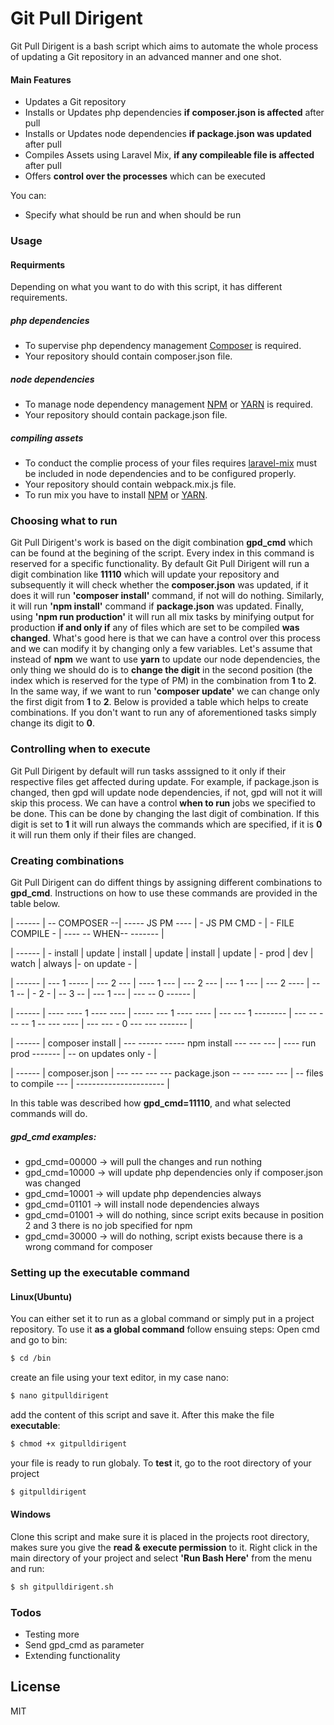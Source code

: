 # Git Pull Dirigent

Git Pull Dirigent is a bash script which aims to automate the whole process of updating a Git repository in an advanced manner and one shot.

#### Main Features

  - Updates a Git repository
  - Installs or Updates php dependencies **if composer.json is affected** after pull
  - Installs or Updates node dependencies **if package.json was updated** after pull
  - Compiles Assets using Laravel Mix, **if any compileable file is affected** after pull
  - Offers **control over the processes** which can be executed
  
You can:
  - Specify what should be run and when should be run
 
### Usage

#### Requirments 
Depending on what you want to do with this script, it has different requirements.
##### php dependencies
 - To supervise php dependency management [Composer](https://getcomposer.org/download/) is required.
 - Your repository should contain composer.json file.

##### node dependencies
 - To manage node dependency management [NPM](https://getcomposer.org/download/) or [YARN](https://classic.yarnpkg.com/en/docs) is required.
 - Your repository should contain package.json file.
 
##### compiling assets
 - To conduct the complie process of your files requires [laravel-mix](https://laravel.com/docs/7.x/mix) must be included in node dependencies and to be configured properly.
 - Your repository should contain webpack.mix.js file. 
- To run mix you have to install [NPM](https://getcomposer.org/download/) or [YARN](https://classic.yarnpkg.com/en/docs).

 ### Choosing what to run
 Git Pull Dirigent's work is based on the digit combination **gpd_cmd** which can be found at the begining of the script. Every index in this command is reserved for a specific functionality. By default Git Pull Dirigent will run a digit combination like **11110** which will update your repository and subsequently it will check whether the **composer.json** was updated, if it does it will run **'composer install'** command, if not will do nothing. Similarly, it will run **'npm install'** command if **package.json** was updated. Finally, using **'npm run production'**  it will run all mix tasks by minifying output for production **if and only if** any of files which are set to be compiled **was changed**. What's good here is that we can have a control over this process and we can modify it by changing only a few variables. 
 Let's assume that instead of **npm** we want to use **yarn** to update our node dependencies, the only thing we should do is to **change the digit** in the second position (the index which is reserved for the type of PM) in the combination from **1** to **2**. In the same way, if we want to run **'composer update'** we can change only the first digit from **1** to **2**. Below is provided a table which helps to create combinations. If you don't want to run any of aforementioned tasks simply change its digit to **0**.

  ### Controlling when to execute
Git Pull Dirigent by default will run tasks asssigned to it only if their respective files get affected during update. For example, if package.json is changed, then gpd will update node dependencies, if not, gpd will not it will skip this process. We can have a control **when to run** jobs we specified to be done. This can be done by changing the last digit of combination. If this digit is set to **1** it will run always the commands which are specified, if it is **0** it will run them only if their files are changed.
 
### Creating combinations

Git Pull Dirigent can do diffent things by assigning different combinations to **gpd_cmd**. Instructions on how to use these commands are provided in the table below.

| ------ | -- COMPOSER  --| ----- JS PM ---- |  - JS PM CMD - | -  FILE COMPILE - |  ---- -- WHEN-- ------- |

| ------ | - install | update |  install | update  |  install | update  | - prod | dev | watch | always |- on update - |

| ------ |  --- 1 ----- | --- 2 --- | ---- 1 --- | --- 2 ---  | --- 1 --- | --- 2 ----  |  -- 1 -- | - 2 - | -- 3 --  | --- 1 --- | --- -- 0 ------ |  

| ------ |  ---- ----  1  ---- ---- | ----- ---  1 ---- ---- | --- --- 1 --------   | ---   -- --- -- 1 -- --- ---- | --- --- - 0 --- --- ------- |

| ------ |  composer install  | --- ------  -----  npm install  --- --- ---    |  ---- run prod -------  |  -- on updates only - |

| ------ |  composer.json | --- --- --- --- package.json -- --- ---- ---   |  --  files to compile --- | ----------------------  |

In this table was described how **gpd_cmd=11110**, and what selected commands will do.

##### gpd_cmd examples:

- gpd_cmd=00000 -> will pull the changes and run nothing
- gpd_cmd=10000 -> will update php dependencies only if composer.json was changed
- gpd_cmd=10001 -> will update php dependencies always
- gpd_cmd=01101 -> will install node dependencies always
- gpd_cmd=01001 -> will do nothing, since script exits because in position 2 and 3 there is no job specified for npm 
- gpd_cmd=30000 -> will do nothing, script exists because there is a wrong command for composer

### Setting up the executable command

#### Linux(Ubuntu)
You can either set it to run as a global command or simply put in a project repository. To use it **as a global command** follow ensuing steps:
Open cmd and go to bin: 
```sh
$ cd /bin
```
create an file using your text editor, in my case nano:

```sh
$ nano gitpulldirigent  
```
add the content of this script and save it. After this make the file **executable**:
```sh
$ chmod +x gitpulldirigent  
```
your file is ready to run globaly. To **test** it, go to the root directory of your project
```sh
$ gitpulldirigent
```

#### Windows
Clone this script and  make sure it is placed in the projects root directory, makes sure you give the **read & execute permission** to it.
Right click in the main directory of your project and select **'Run Bash Here'** from the menu and run:
```sh
$ sh gitpulldirigent.sh
```

### Todos

 - Testing more
 - Send gpd_cmd as parameter 
 - Extending functionality

License
----

MIT
